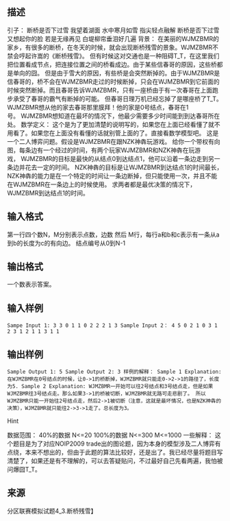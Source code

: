## 描述

引子： 断桥是否下过雪 我望着湖面 水中寒月如雪 指尖轻点融解 断桥是否下过雪 又想起你的脸 若是无缘再见 白堤柳帘垂泪好几遍 背景： 在美丽的WJMZBMR的家乡，有很多的断桥，在冬天的时候，就会出现断桥残雪的景象。WJMZBMR不禁会哼起许嵩的《断桥残雪》。 但有时候这对交通也是一种阻碍T_T，在这里我们把位置看成节点，把连接位置之间的桥看成边。由于某些信春哥的原因，这些桥都是单向的囧。 但是由于雪大的原因，有些桥是会突然断掉的。由于WJMZBMR是信春哥的，桥不会在WJMZBMR走过的时候断掉，只会在WJMZBMR到它前面的时候突然断掉。而且春哥告诉WJMZBMR，只有一座桥由于有一次春哥在上面跑步承受了春哥的霸气有断掉的可能。 但春哥日理万机已经忘掉了是哪座桥了T_T。 WJMZBMR想从他的家去春哥那里膜拜！他的家是0号结点，春哥在1号。 WJMZBMR想知道在最坏的情况下，他最少需要多少时间能到到达春哥所在处。 数学定义： 这个是为了更加清楚的说明写的，如果您在上面已经看懂了就不用看了。如果您在上面没有看懂的话就别管上面的了。直接看数学模型吧。 这是一个二人博弈问题。假设是WJMZBMR在跟NZK神犇玩游戏。 给你一个带权有向图，每条边有一个经过的时间，有两个玩家WJMZBMR和NZK神犇在玩游戏， WJMZBMR的目标是最快的从结点0到达结点1，他可以沿着一条边走到另一条边并花去一定的时间。 NZK神犇的目标是让WJMZBMR到达结点1的时间最长，NZK神犇的能力是在一个特定的时间让一条边断掉，但只能使用一次，并且不能在WJMZBMR在一条边上的时候使用。 求两者都是最优决策的情况下，WJMZBMR到达结点1的时间。

## 输入格式

第一行四个数N，M分别表示点数，边数 然后 M行，每行a和b和c表示有一条从a到b的长度为c的有向边。 结点编号从0到N-1

## 输出格式

一个数表示答案。 

## 输入样例

```plaintext
Sampe Input 1: 3 3 0 1 1 0 2 2 2 1 3 Sample Input 2： 4 5 0 2 1 0 3 1 2 3 1 2 1 1 3 1 1 
```

## 输出样例

```plaintext
Sample Output 1: 5 Sample Output 2: 3 样例的解释： Sample 1 Explanation: 在WJMZBMR在0号结点的时候，让0->1的桥断掉，WJMZBMR就只能走0->2->1的路径了，长度为5. Sample 2 Explanation: WJMZBMR一开始可以往2号结点和3号结点走，但是如果WJMZBMR往3号结点走。那么如果3->1的桥被切断，WJMZBMR就无路可走悲剧了。 所以WJMZBMR只能一开始往2号结点走，然后2->1被切断（注意，这就是最坏情况，也是NZK神犇的决策），WJMZBMR就只能往2->3->1走了。总长度为3。 
```

Hint

数据范围： 40%的数据 N<=20 100%的数据 N<=300 M<=1000 一些解释： 这个题目是为了对应NOIP2009 trade出的图论题，因为本身的模型涉及二人博弈有点绕，本来不想出的，但由于此题的算法比较好，还是出了。我已经尽量将题目写清楚了，如果还是有不理解的，可以去答疑贴问，不过最好自己先看两遍，我怕被问爆囧T_T。 

## 来源

分区联赛模拟试题4_3.断桥残雪】

